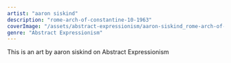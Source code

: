 ```yaml
---
artist: "aaron siskind"
description: "rome-arch-of-constantine-10-1963"
coverImage: "/assets/abstract-expressionism/aaron-siskind_rome-arch-of-constantine-10-1963.jpg"
genre: "Abstract Expressionism"
---
```

This is an art by aaron siskind on Abstract Expressionism

